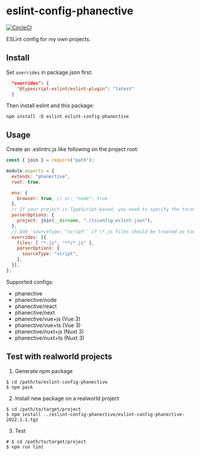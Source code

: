 eslint-config-phanective
==============================================

[![CircleCI](https://circleci.com/gh/phanect/eslint-config-phanective.svg?style=svg)](https://circleci.com/gh/phanect/eslint-config-phanective)

ESLint config for my own projects.

Install
-------

Set `overrides` in package.json first:

```json
  "overrides": {
    "@typescript-eslint/eslint-plugin": "latest"
  }
```

Then install eslint and this package:

```shell
npm install -D eslint eslint-config-phanective
```

Usage
------

Create an .eslintrc.js like following on the project root:

```javascript
const { join } = require("path");

module.exports = {
  extends: "phanective",
  root: true,

  env: {
    browser: true, // or: "node": true
  },
  // If your project is TypeScript-based, you need to specify the tsconfig.json location
  parserOptions: {
    project: join(__dirname, "./tsconfig.eslint.json"),
  },
  // Add `sourceType: "script"` if \*.js files should be treated as CommonJS.
  overrides: [{
    files: [ "*.js", "**/*.js" ],
    parserOptions: {
      sourceType: "script",
    },
  }],
};
```

Supported configs:

- phanective
- phanective/node
- phanective/react
- phanective/next
- phanective/vue+js (Vue 3)
- phanective/vue+ts (Vue 3)
- phanective/nuxt+js (Nuxt 3)
- phanective/nuxt+ts (Nuxt 3)

Test with realworld projects
----------------------------

1. Generate npm package

```shell
$ cd /path/to/eslint-config-phanective
$ npm pack
```

2. Install new package on a realworld project

```shell
$ cd /path/to/target/project
$ npm install ../eslint-config-phanective/eslint-config-phanective-2022.1.1.tgz
```

3. Test

```shell
# $ cd /path/to/target/project
$ npm run lint
```

